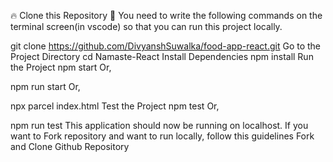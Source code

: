 
🔥 Clone this Repository 💫
You need to write the following commands on the terminal screen(in vscode) so that you can run this project locally.

git clone https://github.com/DivyanshSuwalka/food-app-react.git
Go to the Project Directory
cd Namaste-React
Install Dependencies
npm install
Run the Project
npm start
Or,

npm run start
Or,

npx parcel index.html
Test the Project
npm test
Or,

npm run test
This application should now be running on localhost. If you want to Fork repository and want to run locally, follow this guidelines Fork and Clone Github Repository
